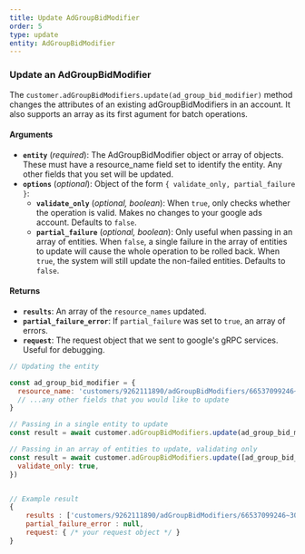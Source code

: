 ```yaml
---
title: Update AdGroupBidModifier
order: 5
type: update
entity: AdGroupBidModifier
---
```


### Update an AdGroupBidModifier

The `customer.adGroupBidModifiers.update(ad_group_bid_modifier)` method changes the attributes of an existing adGroupBidModifiers in an account. It also supports an array as its first agument for batch operations.

#### Arguments

- **`entity`** (_required_): The AdGroupBidModifier object or array of objects. These must have a resource_name field set to identify the entity. Any other fields that you set will be updated.
- **`options`** (_optional_): Object of the form `{ validate_only, partial_failure }`:
  - **`validate_only`** (_optional, boolean_): When `true`, only checks whether the operation is valid. Makes no changes to your google ads account. Defaults to `false`.
  - **`partial_failure`** (_optional, boolean_): Only useful when passing in an array of entities. When `false`, a single failure in the array of entities to update will cause the whole operation to be rolled back. When `true`, the system will still update the non-failed entities. Defaults to `false`.

#### Returns

- **`results`**: An array of the `resource_names` updated.
- **`partial_failure_error`**: If `partial_failure` was set to `true`, an array of errors.
- **`request`**: The request object that we sent to google's gRPC services. Useful for debugging.

```javascript
// Updating the entity

const ad_group_bid_modifier = {
  resource_name: 'customers/9262111890/adGroupBidModifiers/66537099246~30000', // The resource_name is required
  // ...any other fields that you would like to update
}

// Passing in a single entity to update
const result = await customer.adGroupBidModifiers.update(ad_group_bid_modifier)

// Passing in an array of entities to update, validating only
const result = await customer.adGroupBidModifiers.update([ad_group_bid_modifier, other_ad_group_bid_modifier], {
  validate_only: true,
})
```

```javascript

// Example result
{
	results : ['customers/9262111890/adGroupBidModifiers/66537099246~30000'],
	partial_failure_error : null,
	request: { /* your request object */ }
}

```
